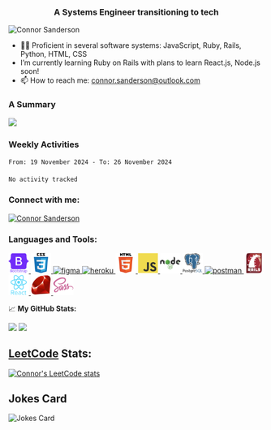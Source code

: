 
<h3 align="center">A Systems Engineer transitioning to tech</h3> 

<p align="left"> <img src="https://komarev.com/ghpvc/?username=ConnorSand&label=Profile%20views&color=0e75b6&style=flat" alt="Connor Sanderson" /> </p>

- :man_technologist: Proficient in several software systems: JavaScript, Ruby, Rails, Python, HTML, CSS
- I’m currently learning Ruby on Rails with plans to learn React.js, Node.js soon!
- 📫 How to reach me: connor.sanderson@outlook.com

### A Summary
![](https://github-profile-summary-cards.vercel.app/api/cards/profile-details?username=ConnorSand&theme=vue)

### Weekly Activities

<!--START_SECTION:waka-->

```txt
From: 19 November 2024 - To: 26 November 2024

No activity tracked
```

<!--END_SECTION:waka-->

<h3 align="left">Connect with me:</h3>
<p align="left">
<a href="https://www.linkedin.com/in/connor-sanderson/" target="blank"><img align="center" src="https://raw.githubusercontent.com/rahuldkjain/github-profile-readme-generator/master/src/images/icons/Social/linked-in-alt.svg" alt="Connor Sanderson" height="30" width="40" /></a>
</p>

<h3 align="left">Languages and Tools:</h3>
<p align="left"> <a href="https://getbootstrap.com" target="_blank"> <img src="https://raw.githubusercontent.com/devicons/devicon/master/icons/bootstrap/bootstrap-plain-wordmark.svg" alt="bootstrap" width="40" height="40"/> </a> <a href="https://www.w3schools.com/css/" target="_blank"> <img src="https://raw.githubusercontent.com/devicons/devicon/master/icons/css3/css3-original-wordmark.svg" alt="css3" width="40" height="40"/> </a> <a href="https://www.figma.com/" target="_blank"> <img src="https://www.vectorlogo.zone/logos/figma/figma-icon.svg" alt="figma" width="40" height="40"/> </a> <a href="https://heroku.com" target="_blank"> <img src="https://www.vectorlogo.zone/logos/heroku/heroku-icon.svg" alt="heroku" width="40" height="40"/> </a> <a href="https://www.w3.org/html/" target="_blank"> <img src="https://raw.githubusercontent.com/devicons/devicon/master/icons/html5/html5-original-wordmark.svg" alt="html5" width="40" height="40"/> </a> <a href="https://developer.mozilla.org/en-US/docs/Web/JavaScript" target="_blank"> <img src="https://raw.githubusercontent.com/devicons/devicon/master/icons/javascript/javascript-original.svg" alt="javascript" width="40" height="40"/> </a> <a href="https://nodejs.org" target="_blank"> <img src="https://raw.githubusercontent.com/devicons/devicon/master/icons/nodejs/nodejs-original-wordmark.svg" alt="nodejs" width="40" height="40"/> </a> <a href="https://www.postgresql.org" target="_blank"> <img src="https://raw.githubusercontent.com/devicons/devicon/master/icons/postgresql/postgresql-original-wordmark.svg" alt="postgresql" width="40" height="40"/> </a> <a href="https://postman.com" target="_blank"> <img src="https://www.vectorlogo.zone/logos/getpostman/getpostman-icon.svg" alt="postman" width="40" height="40"/> </a> <a href="https://rubyonrails.org" target="_blank"> <img src="https://raw.githubusercontent.com/devicons/devicon/master/icons/rails/rails-original-wordmark.svg" alt="rails" width="40" height="40"/> </a> <a href="https://reactjs.org/" target="_blank"> <img src="https://raw.githubusercontent.com/devicons/devicon/master/icons/react/react-original-wordmark.svg" alt="react" width="40" height="40"/> </a> <a href="https://www.ruby-lang.org/en/" target="_blank"> <img src="https://raw.githubusercontent.com/devicons/devicon/master/icons/ruby/ruby-original.svg" alt="ruby" width="40" height="40"/> </a> <a href="https://sass-lang.com" target="_blank"> <img src="https://raw.githubusercontent.com/devicons/devicon/master/icons/sass/sass-original.svg" alt="sass" width="40" height="40"/> </a>
</p>


📈 **My GitHub Stats:**

<p>
  <img height="180em" src="https://github-readme-stats.vercel.app/api?username=ConnorSand&show_icons=true&hide_border=true&&count_private=true&include_all_commits=true" />
  <img height="180em" src="https://github-readme-stats.vercel.app/api/top-langs/?username=ConnorSand&exclude_repo=KNN-Image-Classification&show_icons=true&hide_border=true&layout=compact&langs_count=8"/>
</p>

## [LeetCode](https://leetcode.com/ConnorSand) Stats:
[![Connor's LeetCode stats](https://leetcode-stats-six.vercel.app/api?username=ConnorSand)](https://github.com/KnlnKS/leetcode-stats)

<!-- Markdown -->

## Jokes Card
<img src="https://readme-jokes.vercel.app/api?hideBorder&theme=buefy" alt="Jokes Card" />
